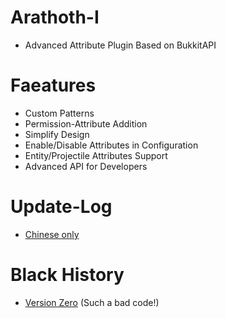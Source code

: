 # Arathoth-I
* Advanced Attribute Plugin Based on BukkitAPI
# Faeatures
* Custom Patterns
* Permission-Attribute Addition
* Simplify Design
* Enable/Disable Attributes in Configuration
* Entity/Projectile Attributes Support
* Advanced API for Developers
# Update-Log
* [Chinese only](http://ace.ajax.org/)
# Black History
* [Version Zero](https://github.com/Freeze003/Arathoth-Zero) (Such a bad code!)
